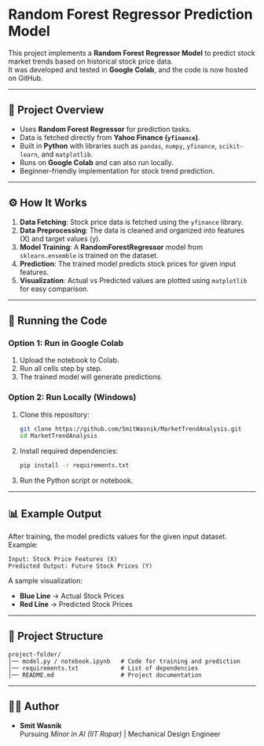 # Random Forest Regressor Prediction Model

This project implements a **Random Forest Regressor Model** to predict stock market trends based on historical stock price data.  
It was developed and tested in **Google Colab**, and the code is now hosted on GitHub.

---

## 📌 Project Overview
- Uses **Random Forest Regressor** for prediction tasks.  
- Data is fetched directly from **Yahoo Finance (`yfinance`)**.  
- Built in **Python** with libraries such as `pandas`, `numpy`, `yfinance`, `scikit-learn`, and `matplotlib`.  
- Runs on **Google Colab** and can also run locally.  
- Beginner-friendly implementation for stock trend prediction.

---

## ⚙️ How It Works
1. **Data Fetching**: Stock price data is fetched using the `yfinance` library.  
2. **Data Preprocessing**: The data is cleaned and organized into features (X) and target values (y).  
3. **Model Training**: A **RandomForestRegressor** model from `sklearn.ensemble` is trained on the dataset.  
4. **Prediction**: The trained model predicts stock prices for given input features.  
5. **Visualization**: Actual vs Predicted values are plotted using `matplotlib` for easy comparison.

---

## 🚀 Running the Code

### Option 1: Run in Google Colab
1. Upload the notebook to Colab.  
2. Run all cells step by step.  
3. The trained model will generate predictions.

### Option 2: Run Locally (Windows)
1. Clone this repository:
   ```bash
   git clone https://github.com/SmitWasnik/MarketTrendAnalysis.git
   cd MarketTrendAnalysis
   ```
2. Install required dependencies:
   ```bash
   pip install -r requirements.txt
   ```
3. Run the Python script or notebook.

---

## 📊 Example Output
After training, the model predicts values for the given input dataset. Example:

```
Input: Stock Price Features (X)
Predicted Output: Future Stock Prices (Y)
```

A sample visualization:

- **Blue Line** → Actual Stock Prices  
- **Red Line** → Predicted Stock Prices  

---

## 📂 Project Structure
```
project-folder/
│── model.py / notebook.ipynb   # Code for training and prediction
│── requirements.txt            # List of dependencies
│── README.md                   # Project documentation
```

---

## 🧑‍💻 Author
- **Smit Wasnik**  
Pursuing *Minor in AI (IIT Ropar)* | Mechanical Design Engineer  

